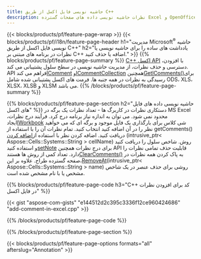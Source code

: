 ```yaml
---
title: حاشیه نویسی فایل اکسل از طریق C++
description: نظرات حاشیه نویسی داده های صفحات گسترده Excel و OpenOffice را با کتابخانه C++ اضافه یا حذف کنید.
---
```

{{< blocks/products/pf/feature-page-wrap >}}
{{< blocks/products/pf/i18n/feature-page-header h1="مدیریت Microsoft<sup>&reg;</sup> حاشیه نویسی فایل اکسل از طریق C++" h2="یادداشت های ساده را برای حاشیه نویسی یا نظرات در برنامه های مبتنی بر C++ اضافه یا حذف کنید." >}}
{{% blocks/products/pf/feature-page-summary %}}
[C++ اکسل API](/cells/fa/cpp/) با افزودن، دسترسی و حذف نظرات، از مدیریت حاشیه نویسی در سطح سلول پشتیبانی می کند. API فراهم می کند[IComment](https://reference.aspose.com/cells/cpp/class/aspose.cells.i_comment) و[ICommentCollection](https://reference.aspose.com/cells/cpp/class/aspose.cells.i_comment_collection) همچنین[GetIComments()](https://reference.aspose.com/cells/cpp/class/aspose.cells.i_worksheet#ae7cce5f85b7b25a1e5c58df1b613ca5a)برای رسیدگی به نظرات در همه جنبه ها. فرمت های اکسل پشتیبانی شده شامل ODS، XLS، XLSX، XLSB و XLSM می باشد.
{{% /blocks/products/pf/feature-page-summary %}}

{{% blocks/products/pf/feature-page-section h2="حاشیه نویسی داده های فایل های اکسل" %}}
 دستکاری نظرات در کاربرگ ها - تعداد نظرات یک برگه در MS Excel محدود نمی شود. می توان به اندازه نیاز برنامه درج کرد. فرآیند درج نظرات، ایجاد[IWorkbook](https://reference.aspose.com/cells/cpp/class/aspose.cells.i_workbook) شی کلاس برای بارگذاری یک فایل موجود و برگه ای که می خواهید نظر را در آن اضافه کنید انتخاب کنید. تمام نظرات آن را با استفاده از getComments() دریافت کنید. اضافه کردن نظر با استفاده از[اضافه کردن](https://reference.aspose.com/cells/cpp/class/aspose.cells.i_comment_collection#a3f014415e292fa15c6220e9727dad384) (intrusive_ptr< Aspose::Cells::Systems::String > cellName) روش. شاخص سلول را دریافت کنید و استفاده کنید[setNote](https://reference.aspose.com/cells/cpp/class/aspose.cells.i_comment#a791b9d4e9bf3975709a7f93b5db09580) برای درج نظرات همچنین API قابلیت حذف تمامی نظرات را دارد. تعداد کمی از روش ها هستند[ClearComments()](https://reference.aspose.com/cells/cpp/class/aspose.cells.i_worksheet#ad4e0ea291ae60fc1b5d815e520edc6c3) به پاک کردن همه نظرات در صفحه گسترده طراح. علاوه بر این،[RemoveAt](https://reference.aspose.com/cells/cpp/class/aspose.cells.i_worksheet_collection#addabcc7d7d76874694018fb3ba37b72c)(intrusive_ptr< Aspose::Cells::Systems::String > name) روشی برای حذف عنصر در یک شاخص مشخص یا با نام مشخص شده است.

{{% blocks/products/pf/feature-page-code h3="C++ کد برای افزودن نظرات در فایل اکسل" %}}

{{< gist "aspose-com-gists" "e144512d2c395c3336f12ce960424686" "add-comment-in-excel.cpp" >}}

{{% /blocks/products/pf/feature-page-code %}}

{{% /blocks/products/pf/feature-page-section %}}

{{< blocks/products/pf/feature-page-options formats="all" afterslug="Annotation" >}}
